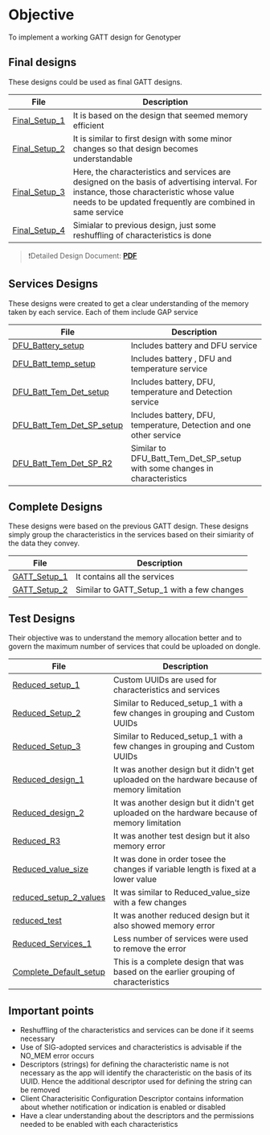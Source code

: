 # Objective
To implement a working GATT design for Genotyper

## Final designs
These designs could be used as final GATT designs. 

| File| Description |
| --- | --- |
| [Final_Setup_1](./Final_Setup_1.ncs) | It is based on the design that seemed memory efficient |
| [Final_Setup_2](./Final_Setup_2.ncs) | It is similar to first design with some minor changes so that design becomes understandable  |
| [Final_Setup_3](./Final_Setup_3.ncs) | Here, the characteristics and services are designed on the basis of advertising interval. For instance, those characteristic whose value needs to be updated frequently are combined in same service   |
| [Final_Setup_4](./Final_Setup_4.ncs) | Simialar to previous design, just some reshuffling of characteristics is done |

> ❗Detailed Design Document: [**PDF**](https://github.com/TechnocultureResearch/Genotyper-Firmware/blob/dev/docs/NRF_Connect/Genotyper_GATT_Design.pdf)

## Services Designs
These designs were created to get a clear understanding of the memory taken by each service. Each of them include GAP service

| File | Description |
| --- | --- |
| [DFU_Battery_setup](./DFU_Battery_setup.ncs) | Includes battery and DFU service |
| [DFU_Batt_temp_setup](./DFU_Batt_temp_setup.ncs) | Includes battery , DFU  and temperature service |
| [DFU_Batt_Tem_Det_setup](./DFU_Batt_Tem_Det_setup.ncs) | Includes battery, DFU, temperature and Detection service |
| [DFU_Batt_Tem_Det_SP_setup](./DFU_Batt_Tem_Det_SP_setup.ncs) | Includes battery, DFU, temperature, Detection and one other service |
| [DFU_Batt_Tem_Det_SP_R2](./DFU_Batt_Tem_Det_SP_R2.ncs) | Similar to DFU_Batt_Tem_Det_SP_setup with some changes in characteristics   |

## Complete Designs
These designs were based on the previous GATT design. These designs simply group the characteristics in the services based on their simiarity of the data they convey.

| File | Description |
| --- | --- |
| [GATT_Setup_1](./GATT_Setup_1.ncs) | It contains all the services |
| [GATT_Setup_2](./GATT_Setup_2.ncs) | Similar to GATT_Setup_1 with a few changes |

## Test Designs
Their objective was to understand the memory allocation better and to govern the maximum number of services that could be uploaded on dongle.


| File | Description |
| --- | --- |
| [Reduced_setup_1](./Reduced_setup_1.ncs) | Custom UUIDs are used for characteristics and services |
| [Reduced_Setup_2](./Reduced_Setup_2.ncs) | Similar to Reduced_setup_1 with a few changes in grouping and Custom UUIDs |
| [Reduced_Setup_3](./Reduced_Setup_3.ncs) | Similar to Reduced_setup_1 with a few changes in grouping and Custom UUIDs  |
| [Reduced_design_1](./Reduced_design_1.ncs) | It was another design but it didn't get uploaded on the hardware because of memory limitation |
| [Reduced_design_2](./Reduced_design_2) |  It was another design but it didn't get uploaded on the hardware because of memory limitation  |
| [Reduced_R3](./Reduced_R3.ncs) | It was another test design but it also memory error  |
| [Reduced_value_size](./Reduced_value_size.ncs) | It was  done in order tosee the changes if variable length is fixed at a lower value |
| [reduced_setup_2_values](./reduced_setup_2_values.ncs) |It was similar to Reduced_value_size with a few changes   |
| [reduced_test](./reduced_test.ncs) |It was another reduced design but it also showed memory error  |
| [Reduced_Services_1](./Reduced_Services_1.ncs) | Less number of services were used to remove the error  |
| [Complete_Default_setup](./Complete_Default_setup.ncs) | This is a complete design that was based on the earlier grouping of characteristics |

## Important points 
  * Reshuffling of the characteristics and services can be done if it seems necessary
  * Use of SIG-adopted services and characteristics is advisable if the NO_MEM error occurs
  * Descriptors (strings) for defining the characteristic name is not necessary as the app will identify the characteristic on the basis of its UUID. Hence the additional descriptor used for defining the string can be removed 
  * Client Characterisitic Configuration Descriptor contains information about whether notification or indication is enabled or disabled
  * Have a clear understanding about the descriptors and the permissions needed to be enabled with each characteristics
  
